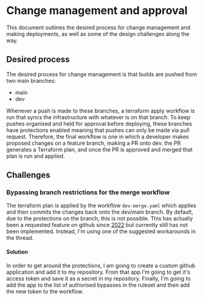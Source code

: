 # Change management and approval
This document outlines the desired process for change management and making deployments, as well as some of the design challenges along the way.

## Desired process
The desired process for change management is that builds are pushed from two main branches:
- main
- dev

Whenever a push is made to these branches, a terraform apply workflow is run that syncs the infrastructure with whatever is on that branch. To keep pushes organised and held for approval before deploying, these branches have protections enabled meaning that pushes can only be made via pull request. Therefore, the final workflow is one in which a developer makes proposed changes on a feature branch, making a PR onto dev. the PR generates a Terraform plan, and once the PR is approved and merged that plan is run and applied.

## Challenges
### Bypassing branch restrictions for the merge workflow
The terraform plan is applied by the workflow `dev-merge.yaml` which applies and then commits the changes back onto the dev/main branch. By default, due to the protections on the branch, this is not possible. This has actually been a requested feature on github since [2022](https://github.com/orgs/community/discussions/13836) but currently still has not been implemented. Instead, I'm using one of the suggested workarounds in the thread.

#### Solution
In order to get around the protections, I am going to create a custom github application and add it to my repository. From that app I'm going to get it's access token and save it as a secret in my repository. Finally, I'm going to add the app to the list of authorised bypasses in the ruleset and then add the new token to the workflow.
